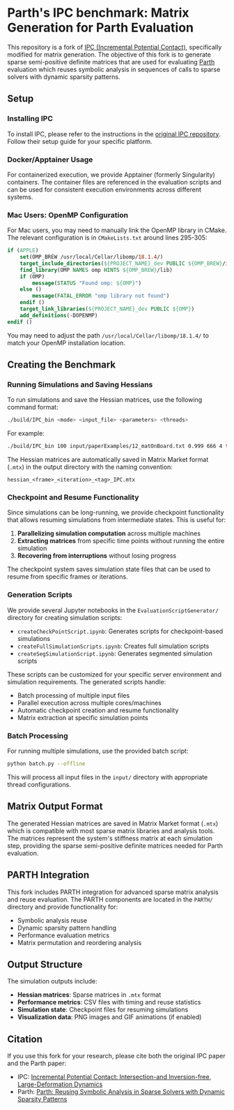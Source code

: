# Parth's IPC benchmark: Matrix Generation for Parth Evaluation

This repository is a fork of [IPC (Incremental Potential Contact)](https://github.com/ipc-sim/IPC), specifically modified for matrix generation. The objective of this fork is to generate sparse semi-positive definite matrices that are used for evaluating [Parth](https://arxiv.org/abs/2501.04011) evaluation which reuses symbolic analysis in sequences of calls to sparse solvers with dynamic sparsity patterns.

## Setup

### Installing IPC

To install IPC, please refer to the instructions in the [original IPC repository](https://github.com/ipc-sim/IPC). Follow their setup guide for your specific platform.

### Docker/Apptainer Usage

For containerized execution, we provide Apptainer (formerly Singularity) containers. The container files are referenced in the evaluation scripts and can be used for consistent execution environments across different systems.

### Mac Users: OpenMP Configuration

For Mac users, you may need to manually link the OpenMP library in CMake. The relevant configuration is in `CMakeLists.txt` around lines 295-305:

```cmake
if (APPLE)
    set(OMP_BREW /usr/local/Cellar/libomp/18.1.4/)
    target_include_directories(${PROJECT_NAME}_dev PUBLIC ${OMP_BREW}/include)
    find_library(OMP NAMES omp HINTS ${OMP_BREW}/lib)
    if (OMP)
        message(STATUS "Found omp: ${OMP}")
    else ()
        message(FATAL_ERROR "omp library not found")
    endif ()
    target_link_libraries(${PROJECT_NAME}_dev PUBLIC ${OMP})
    add_definitions(-DOPENMP)
endif ()
```

You may need to adjust the path `/usr/local/Cellar/libomp/18.1.4/` to match your OpenMP installation location.

## Creating the Benchmark

### Running Simulations and Saving Hessians

To run simulations and save the Hessian matrices, use the following command format:

```bash
./build/IPC_bin <mode> <input_file> <parameters> <threads>
```

For example:
```bash
./build/IPC_bin 100 input/paperExamples/12_matOnBoard.txt 0.999 666 4 t12
```

The Hessian matrices are automatically saved in Matrix Market format (`.mtx`) in the output directory with the naming convention:
```
hessian_<frame>_<iteration>_<tag>_IPC.mtx
```

### Checkpoint and Resume Functionality

Since simulations can be long-running, we provide checkpoint functionality that allows resuming simulations from intermediate states. This is useful for:

1. **Parallelizing simulation computation** across multiple machines
2. **Extracting matrices** from specific time points without running the entire simulation
3. **Recovering from interruptions** without losing progress

The checkpoint system saves simulation state files that can be used to resume from specific frames or iterations.

### Generation Scripts

We provide several Jupyter notebooks in the `EvaluationScriptGenerator/` directory for creating simulation scripts:

- `createCheckPointScript.ipynb`: Generates scripts for checkpoint-based simulations
- `createFullSimulationScripts.ipynb`: Creates full simulation scripts
- `createSegSimulationScript.ipynb`: Generates segmented simulation scripts

These scripts can be customized for your specific server environment and simulation requirements. The generated scripts handle:

- Batch processing of multiple input files
- Parallel execution across multiple cores/machines
- Automatic checkpoint creation and resume functionality
- Matrix extraction at specific simulation points

### Batch Processing

For running multiple simulations, use the provided batch script:

```bash
python batch.py --offline
```

This will process all input files in the `input/` directory with appropriate thread configurations.

## Matrix Output Format

The generated Hessian matrices are saved in Matrix Market format (`.mtx`) which is compatible with most sparse matrix libraries and analysis tools. The matrices represent the system's stiffness matrix at each simulation step, providing the sparse semi-positive definite matrices needed for Parth evaluation.

## PARTH Integration

This fork includes PARTH integration for advanced sparse matrix analysis and reuse evaluation. The PARTH components are located in the `PARTH/` directory and provide functionality for:

- Symbolic analysis reuse
- Dynamic sparsity pattern handling
- Performance evaluation metrics
- Matrix permutation and reordering analysis

## Output Structure

The simulation outputs include:

- **Hessian matrices**: Sparse matrices in `.mtx` format
- **Performance metrics**: CSV files with timing and reuse statistics
- **Simulation state**: Checkpoint files for resuming simulations
- **Visualization data**: PNG images and GIF animations (if enabled)

## Citation

If you use this fork for your research, please cite both the original IPC paper and the Parth paper:

- IPC: [Incremental Potential Contact: Intersection-and Inversion-free, Large-Deformation Dynamics](https://doi.org/10.1145/3386569.3392412)
- Parth: [Parth: Reusing Symbolic Analysis in Sparse Solvers with Dynamic Sparsity Patterns](https://arxiv.org/abs/2501.04011)
